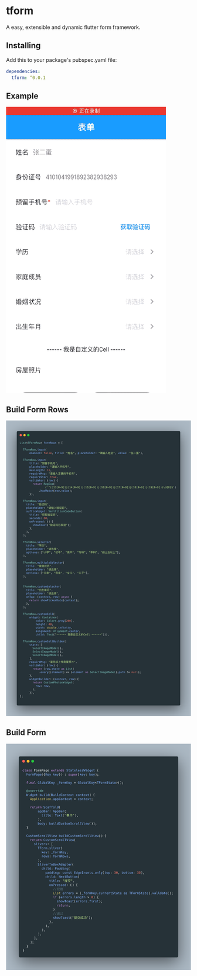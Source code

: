 # tform

A easy, extensible and dynamic flutter form framework.

## Installing
Add this to your package's pubspec.yaml file:
```yaml
dependencies:
  tform: ^0.0.1
```

## Example
![avatar](./raw/demo.gif)

## Build Form Rows
![avatar](./raw/carbon_rows.png)

## Build Form
![avatar](./raw/carbon_page.png)
